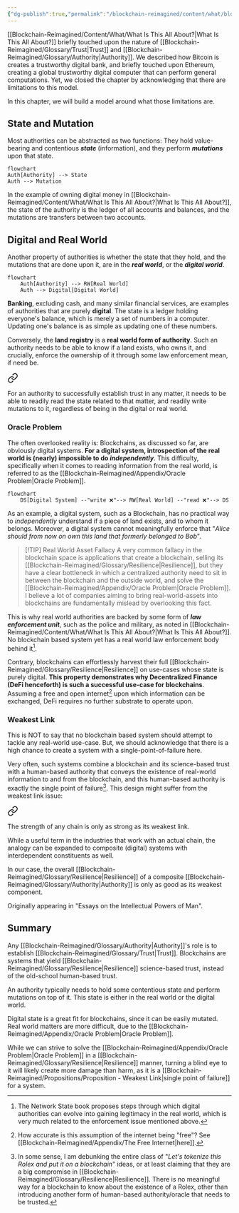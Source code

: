 ```yaml
---
{"dg-publish":true,"permalink":"/blockchain-reimagined/content/what/blockchain-based-authorities/","hide":true,"created":"2024-08-11T18:26:44.599+01:00","updated":"2024-12-28T11:37:52.244+00:00"}
---
```


[[Blockchain-Reimagined/Content/What/What Is This All About?\|What Is This All About?]] briefly touched upon the nature of [[Blockchain-Reimagined/Glossary/Trust\|Trust]] and [[Blockchain-Reimagined/Glossary/Authority\|Authority]]. We described how Bitcoin is creates a trustworthy digital bank, and briefly touched upon Ethereum, creating a global trustworthy digital computer that can perform general computations. Yet, we closed the chapter by acknowledging that there are limitations to this model.

In this chapter, we will build a model around what those limitations are.
## State and Mutation

Most authorities can be abstracted as two functions: They hold value-bearing and contentious ***state*** (information), and they perform ***mutations*** upon that state.

```mermaid
flowchart
Auth[Authority] --> State
Auth --> Mutation
```

In the example of owning digital money in [[Blockchain-Reimagined/Content/What/What Is This All About?\|What Is This All About?]], the state of the authority is the ledger of all accounts and balances, and the mutations are transfers between two accounts. 
## Digital and Real World 

Another property of authorities is whether the state that they hold, and the mutations that are done upon it, are in the ***real world***, or the ***digital world***. 

```mermaid
flowchart
	Auth[Authority] --> RW[Real World]	
	Auth --> Digital[Digital World]
```

**Banking**, excluding cash, and many similar financial services, are examples of authorities that are purely **digital**. The state is a ledger holding everyone's balance, which is merely a set of numbers in a computer. Updating one's balance is as simple as updating one of these numbers.

Conversely, the **land registry** is a **real world form of authority**. Such an authority needs to be able to know if a land exists, who owns it, and crucially, enforce the ownership of it through some law enforcement mean, if need be.


<div class="transclusion internal-embed is-loaded"><a class="markdown-embed-link" href="/blockchain-reimagined/propositions/proposition-oracle-problem-in-authorities/" aria-label="Open link"><svg xmlns="http://www.w3.org/2000/svg" width="24" height="24" viewBox="0 0 24 24" fill="none" stroke="currentColor" stroke-width="2" stroke-linecap="round" stroke-linejoin="round" class="svg-icon lucide-link"><path d="M10 13a5 5 0 0 0 7.54.54l3-3a5 5 0 0 0-7.07-7.07l-1.72 1.71"></path><path d="M14 11a5 5 0 0 0-7.54-.54l-3 3a5 5 0 0 0 7.07 7.07l1.71-1.71"></path></svg></a><div class="markdown-embed">




For an authority to successfully establish trust in any matter, it needs to be able to readily read the state related to that matter, and readily write mutations to it, regardless of being in the digital or real world.

</div></div>

### Oracle Problem 
The often overlooked reality is: Blockchains, as discussed so far, are obviously digital systems. **For a digital system, introspection of the real world is (nearly) impossible to do *independently***. This difficulty, specifically when it comes to reading information from the real world, is referred to as the [[Blockchain-Reimagined/Appendix/Oracle Problem\|Oracle Problem]].

```mermaid
flowchart
	DS[Digital System] --"write ❌"--> RW[Real World] --"read ❌"--> DS	
```

As an example, a digital system, such as a Blockchain, has no practical way to *independently* understand if a piece of land exists, and to whom it belongs. Moreover, a digital system cannot meaningfully enforce that "*Alice should from now on own this land that formerly belonged to Bob*".

> [!TIP] Real World Asset Fallacy 
> A very common fallacy in the blockchain space is applications that create a blockchain, selling its [[Blockchain-Reimagined/Glossary/Resilience\|Resilience]], but they have a clear bottleneck in which a centralized authority need to sit in between the blockchain and the outside world, and solve the [[Blockchain-Reimagined/Appendix/Oracle Problem\|Oracle Problem]]. I believe a lot of companies aiming to bring real-world-assets into blockchains are fundamentally mislead by overlooking this fact. 

This is why real world authorities are backed by some form of ***law enforcement unit***, such as the police and military, as noted in [[Blockchain-Reimagined/Content/What/What Is This All About?\|What Is This All About?]]. No blockchain based system yet has a real world law enforcement body behind it[^1].

[^1]: The Network State book proposes steps through which digital authorities can evolve into gaining legitimacy in the real world, which is very much related to the enforcement issue mentioned above.

Contrary, blockchains can effortlessly harvest their full [[Blockchain-Reimagined/Glossary/Resilience\|Resilience]] on use-cases whose state is purely digital. **This property demonstrates why Decentralized Finance (DeFi henceforth) is such a successful use-case for blockchains**. Assuming a free and open internet[^2] upon which information can be exchanged, DeFi requires no further substrate to operate upon. 

[^2]: How accurate is this assumption of the internet being "free"? See [[Blockchain-Reimagined/Appendix/The Free Internet\|here]]. 

### Weakest Link

This is NOT to say that no blockchain based system should attempt to tackle any real-world use-case. But, we should acknowledge that there is a high chance to create a system with a single-point-of-failure here.

Very often, such systems combine a blockchain and its science-based trust with a human-based authority that conveys the existence of real-world information to and from the blockchain, and this human-based authority is exactly the single point of failure[^3]. This design might suffer from the weakest link issue: 


<div class="transclusion internal-embed is-loaded"><a class="markdown-embed-link" href="/blockchain-reimagined/propositions/proposition-weakest-link/" aria-label="Open link"><svg xmlns="http://www.w3.org/2000/svg" width="24" height="24" viewBox="0 0 24 24" fill="none" stroke="currentColor" stroke-width="2" stroke-linecap="round" stroke-linejoin="round" class="svg-icon lucide-link"><path d="M10 13a5 5 0 0 0 7.54.54l3-3a5 5 0 0 0-7.07-7.07l-1.72 1.71"></path><path d="M14 11a5 5 0 0 0-7.54-.54l-3 3a5 5 0 0 0 7.07 7.07l1.71-1.71"></path></svg></a><div class="markdown-embed">




The strength of any chain is only as strong as its weakest link. 

While a useful term in the industries that work with an actual chain, the analogy can be expanded to composite (digital) systems with interdependent constituents as well.  

In our case, the overall [[Blockchain-Reimagined/Glossary/Resilience\|Resilience]] of a composite [[Blockchain-Reimagined/Glossary/Authority\|Authority]] is only as good as its weakest component.

Originally appearing in "Essays on the Intellectual Powers of Man".

</div></div>

## Summary 

Any [[Blockchain-Reimagined/Glossary/Authority\|Authority]]'s role is to establish [[Blockchain-Reimagined/Glossary/Trust\|Trust]]. Blockchains are systems that yield [[Blockchain-Reimagined/Glossary/Resilience\|Resilience]] science-based trust, instead of the old-school human-based trust. 

An authority typically needs to hold some contentious state and perform mutations on top of it. This state is either in the real world or the digital world. 

Digital state is a great fit for blockchains, since it can be easily mutated. Real world matters are more difficult, due to the [[Blockchain-Reimagined/Appendix/Oracle Problem\|Oracle Problem]]. 

While we can strive to solve the [[Blockchain-Reimagined/Appendix/Oracle Problem\|Oracle Problem]] in a [[Blockchain-Reimagined/Glossary/Resilience\|Resilience]] manner, turning a blind eye to it will likely create more damage than harm, as it is a [[Blockchain-Reimagined/Propositions/Proposition - Weakest Link\|single point of failure]] for a system. 

[^3]: In some sense, I am debunking the entire class of "*Let's tokenize this Rolex and put it on a blockchain*" ideas, or at least claiming that they are a big compromise in [[Blockchain-Reimagined/Glossary/Resilience\|Resilience]]. There is no meaningful way for a blockchain to know about the existence of a Rolex, other than introducing another form of human-based authority/oracle that needs to be trusted.
